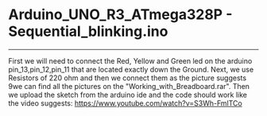 # Arduino_UNO_R3_ATmega328P - Sequential_blinking.ino
--------

First we will need to connect the Red, Yellow and Green led on the arduino pin_13,pin_12,pin_11 that are located exactly down the Ground. Next, we use Resistors of 220 ohm and then we connect them as the picture suggests 9we can find all the pictures on the "Working_with_Breadboard.rar". Then we upload the sketch from the arduino ide and the code should work like the video suggests: https://www.youtube.com/watch?v=S3Wh-FmlTCo
